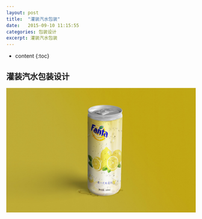 ```yaml
---
layout: post
title:  "灌装汽水包装"
date:   2015-09-10 11:15:55
categories: 包装设计
excerpt: 灌装汽水包装
---
```


* content
{:toc}

## 灌装汽水包装设计

![福隆酒店](/css/pics/soda-can.jpg "灌装汽水包装设计") 
